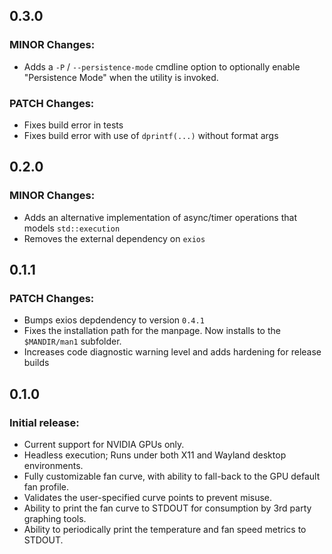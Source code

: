 ## 0.3.0
### MINOR Changes:
- Adds a `-P` / `--persistence-mode` cmdline option to optionally enable "Persistence Mode" when the utility is invoked.

### PATCH Changes:
- Fixes build error in tests
- Fixes build error with use of `dprintf(...)` without format args

## 0.2.0
### MINOR Changes:
- Adds an alternative implementation of async/timer operations that models `std::execution`
- Removes the external dependency on `exios`

## 0.1.1
### PATCH Changes:
- Bumps exios depdendency to version `0.4.1`
- Fixes the installation path for the manpage. Now installs to the `$MANDIR/man1` subfolder.
- Increases code diagnostic warning level and adds hardening for release builds

## 0.1.0
### Initial release:
- Current support for NVIDIA GPUs only.
- Headless execution; Runs under both X11 and Wayland desktop environments.
- Fully customizable fan curve, with ability to fall-back to the GPU default fan profile.
- Validates the user-specified curve points to prevent misuse.
- Ability to print the fan curve to STDOUT for consumption by 3rd party graphing tools.
- Ability to periodically print the temperature and fan speed metrics to STDOUT.

